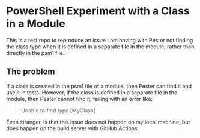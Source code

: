 # PowerShell Experiment with a Class in a Module

This is a test repo to reproduce an issue I am having with Pester not finding the class type when it is defined in a separate file in the module, rather than directly in the psm1 file.

## The problem

If a class is created in the psm1 file of a module, then Pester can find it and use it in tests.
However, if the class is defined in a separate file in the module, then Pester cannot find it, failing with an error like:

> Unable to find type [MyClass]

Even stranger, is that this issue does not happen on my local machine, but does happen on the build server with GitHub Actions.
